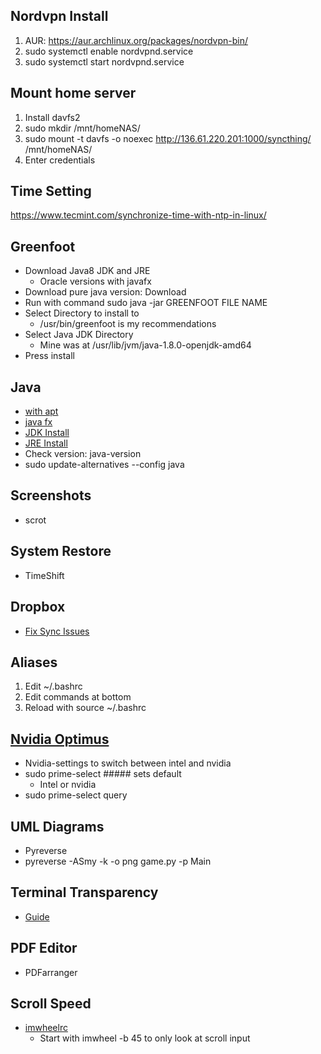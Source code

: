## Nordvpn Install
1. AUR: https://aur.archlinux.org/packages/nordvpn-bin/
2. sudo systemctl enable nordvpnd.service
3. sudo systemctl start nordvpnd.service

## Mount home server
1. Install davfs2
2. sudo mkdir /mnt/homeNAS/
3. sudo mount -t davfs -o noexec http://136.61.220.201:1000/syncthing/ /mnt/homeNAS/
4. Enter credentials

## Time Setting
https://www.tecmint.com/synchronize-time-with-ntp-in-linux/

## Greenfoot
* Download Java8 JDK and JRE
  * Oracle versions with javafx
* Download pure java version: Download
* Run with command sudo java -jar GREENFOOT FILE NAME
* Select Directory to install to
  * /usr/bin/greenfoot is my recommendations
* Select Java JDK Directory
  * Mine was at /usr/lib/jvm/java-1.8.0-openjdk-amd64
* Press install

## Java
* [with apt](https://www.digitalocean.com/community/tutorials/how-to-install-java-with-apt-on-ubuntu-18-04)
* [java fx](https://askubuntu.com/questions/1091157/javafx-missing-ubuntu-18-04)
* [JDK Install](https://docs.oracle.com/javase/8/docs/technotes/guides/install/linux_jdk.html#BJFJJEFG)
* [JRE Install](https://docs.oracle.com/javase/8/docs/technotes/guides/install/linux_jre.html#CFHIEGAA)
* Check version: java-version
* sudo update-alternatives --config java

## Screenshots
* scrot

## System Restore
* TimeShift

## Dropbox
* [Fix Sync Issues](https://askubuntu.com/questions/247461/how-do-i-fix-a-cant-access-dropbox-folder-error)

## Aliases
1. Edit ~/.bashrc
2. Edit commands at bottom
3. Reload with source ~/.bashrc

## [Nvidia Optimus](https://www.dell.com/support/article/gu/en/gubiz1/sln298431/a-guide-to-nvidia-optimus-on-dell-pcs-with-an-ubuntu-operating-system?lang=en)
* Nvidia-settings to switch between intel and nvidia
* sudo prime-select ##### sets default
  * Intel or nvidia
* sudo prime-select query

## UML Diagrams
* Pyreverse
* pyreverse -ASmy -k -o png game.py -p Main

## Terminal Transparency
* [Guide](https://www.reddit.com/r/i3wm/comments/2yytvs/make_terminals_transparent/)

## PDF Editor
* PDFarranger

## Scroll Speed
* [imwheelrc](www.webupd8.org/2015/12/how-to-change-mouse-scroll-wheel-speed.html)
  * Start with imwheel -b 45 to only look at scroll input
